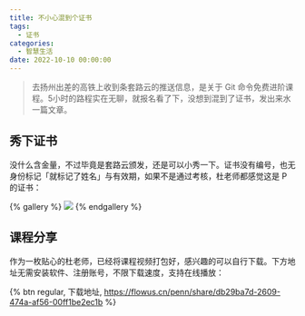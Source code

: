 ```yaml
---
title: 不小心混到个证书
tags:
  - 证书
categories:
  - 智慧生活
date: 2022-10-10 00:00:00
---
```


> 去扬州出差的高铁上收到条套路云的推送信息，是关于 Git 命令免费进阶课程。5小时的路程实在无聊，就报名看了下，没想到混到了证书，发出来水一篇文章。

<!-- more -->

## 秀下证书

没什么含金量，不过毕竟是套路云颁发，还是可以小秀一下。证书没有编号，也无身份标记「就标记了姓名」与有效期，如果不是通过考核，杜老师都感觉这是 P 的证书：

{% gallery %}
![](https://cdn.dusays.com/2022/10/513-1.jpg)
{% endgallery %}

## 课程分享

作为一枚贴心的杜老师，已经将课程视频打包好，感兴趣的可以自行下载。下方地址无需安装软件、注册账号，不限下载速度，支持在线播放：

{% btn regular, 下载地址, https://flowus.cn/penn/share/db29ba7d-2609-474a-af56-00ff1be2ec1b %}